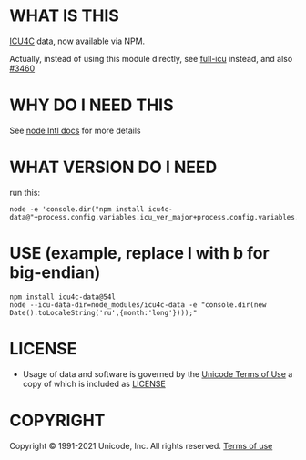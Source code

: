 WHAT IS THIS
===
[ICU4C](https://ssl.icu-project.org) data, now available via NPM.

Actually, instead of using this module directly, see [full-icu](https://www.npmjs.com/package/full-icu) instead,
and also [#3460](https://github.com/nodejs/node/issues/3460)

WHY DO I NEED THIS
===
See [node Intl docs](https://nodejs.org/api/intl.html) for more details

WHAT VERSION DO I NEED
===

run this:
```
node -e 'console.dir("npm install icu4c-data@"+process.config.variables.icu_ver_major+process.config.variables.icu_endianness)'
```

USE (example, replace l with b for big-endian)
===
```
npm install icu4c-data@54l
node --icu-data-dir=node_modules/icu4c-data -e "console.dir(new Date().toLocaleString('ru',{month:'long'})));"
```

LICENSE
===

- Usage of data and software is governed by the [Unicode Terms of Use](http://www.unicode.org/copyright.html)
a copy of which is included as [LICENSE](./LICENSE)

COPYRIGHT
===

Copyright &copy; 1991-2021 Unicode, Inc.
All rights reserved.
[Terms of use](http://www.unicode.org/copyright.html)
